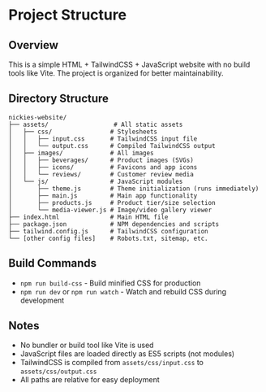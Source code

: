 # Project Structure

## Overview
This is a simple HTML + TailwindCSS + JavaScript website with no build tools like Vite. The project is organized for better maintainability.

## Directory Structure

```
nickies-website/
├── assets/                  # All static assets
│   ├── css/                # Stylesheets
│   │   ├── input.css       # TailwindCSS input file
│   │   └── output.css      # Compiled TailwindCSS output
│   ├── images/             # All images
│   │   ├── beverages/      # Product images (SVGs)
│   │   ├── icons/          # Favicons and app icons
│   │   └── reviews/        # Customer review media
│   └── js/                 # JavaScript modules
│       ├── theme.js        # Theme initialization (runs immediately)
│       ├── main.js         # Main app functionality
│       ├── products.js     # Product tier/size selection
│       └── media-viewer.js # Image/video gallery viewer
├── index.html              # Main HTML file
├── package.json            # NPM dependencies and scripts
├── tailwind.config.js      # TailwindCSS configuration
└── [other config files]    # Robots.txt, sitemap, etc.
```

## Build Commands

- `npm run build-css` - Build minified CSS for production
- `npm run dev` or `npm run watch` - Watch and rebuild CSS during development

## Notes

- No bundler or build tool like Vite is used
- JavaScript files are loaded directly as ES5 scripts (not modules)
- TailwindCSS is compiled from `assets/css/input.css` to `assets/css/output.css`
- All paths are relative for easy deployment